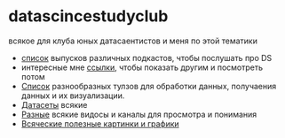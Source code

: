 # datascincestudyclub
всякое для клуба юных датасаентистов и меня по этой тематики

* [список](/interesting_podcasts.md) выпусков различных подкастов, чтобы послушать про DS
* интересные мне [ссылки](interesting_links.md), чтобы показать другим и посмотреть потом
* [Список](usefull_tools_for_data_preprocessing.md) разнообразных тулзов для обработки данных, получаения данных и их визуализации.
* [Датасеты](datasets.md) всякие 
* [Разные](video_and_channals.md) всякие видосы и каналы для просмотра и понимания
* [Всяческие полезные картинки и графики](pictures.md)
